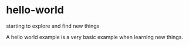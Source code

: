 # hello-world
starting to explore and find new things

A hello world example is a very basic example when learning new things.
